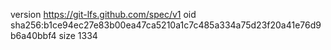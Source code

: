 version https://git-lfs.github.com/spec/v1
oid sha256:b1ce94ec27e83b00ea47ca5210a1c7c485a334a75d23f20a41e76d9b6a40bbf4
size 1334
